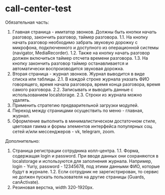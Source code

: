 # call-center-test

Обязательная часть:
1. Главная страница - имитатор звонков. Должны быть кнопки начать разговор, закончить разговор, таймер разговора.
1.1. На кнопку начать разговор необходимо забрать звуковую дорожку с микрофона, подключенного и доступного из операционной системы (navigator, MediaRecorder).
1.2. Также на кнопку начать разговор должен включиться таймер отсчета времени разговора.
1.3. На кнопку закончить разговор таймер останавливается и автоматически воспроизводится звуковая дорожка.
2. Вторая страница - журнал звонков. Журнал выводится в виде списка или таблицы.
2.1. В каждой строке журнала указать ФИО говорящего, время начала разговора, время конца разговора, время самого разговора.
2.2. Записывать и выводить данные с использованием localstorage.
2.3. Строки из журнала можно удалять.
3. Применить стратегию предварительной загрузки модулей.
4. Переход между страницами осуществить по меню - главная, журнал.
5. Оформление выполнить в минималистическом достаточном стиле, цветовая гамма и формы элементов интерфейса популярных соц. сетей и/или мессенджеров - vk, telegram, zoom.

Дополнительно:
1. Страница регистрации сотрудника колл-центра.
1.1. Форма, содержащая login и password. При вводе данных они сохраняются в localstorage и используются для заполнения журнала.
Например, login - Yuriy, password - 12345678, под этими данными ФИО, которые будут в журнале.
1.2. Если сотрудник не зарегистрирован, то сервис не должен пускать пользователя на другие страницы (Guards, canActivate).
2. Резиновая верстка, width 320-1920px.
